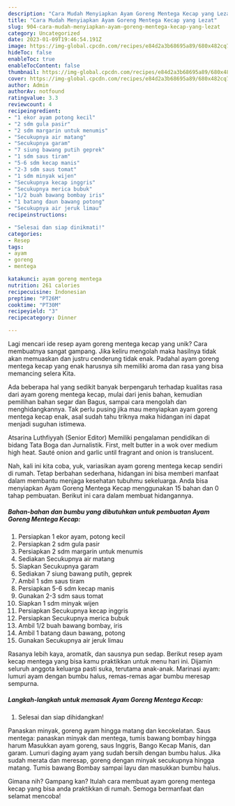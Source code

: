 ```yaml
---
description: "Cara Mudah Menyiapkan Ayam Goreng Mentega Kecap yang Lezat"
title: "Cara Mudah Menyiapkan Ayam Goreng Mentega Kecap yang Lezat"
slug: 904-cara-mudah-menyiapkan-ayam-goreng-mentega-kecap-yang-lezat
category: Uncategorized
date: 2023-01-09T19:46:54.191Z
image: https://img-global.cpcdn.com/recipes/e84d2a3b68695a89/680x482cq70/ayam-goreng-mentega-kecap-foto-resep-utama.jpg
hideToc: false
enableToc: true
enableTocContent: false
thumbnail: https://img-global.cpcdn.com/recipes/e84d2a3b68695a89/680x482cq70/ayam-goreng-mentega-kecap-foto-resep-utama.jpg
cover: https://img-global.cpcdn.com/recipes/e84d2a3b68695a89/680x482cq70/ayam-goreng-mentega-kecap-foto-resep-utama.jpg
author: Admin
authorAv: notfound
ratingvalue: 3.3
reviewcount: 4
recipeingredient:
- "1 ekor ayam potong kecil"
- "2 sdm gula pasir"
- "2 sdm margarin untuk menumis"
- "Secukupnya air matang"
- "Secukupnya garam"
- "7 siung bawang putih geprek"
- "1 sdm saus tiram"
- "5-6 sdm kecap manis"
- "2-3 sdm saus tomat"
- "1 sdm minyak wijen"
- "Secukupnya kecap inggris"
- "Secukupnya merica bubuk"
- "1/2 buah bawang bombay iris"
- "1 batang daun bawang potong"
- "Secukupnya air jeruk limau"
recipeinstructions:

- "Selesai dan siap dinikmati!"
categories:
- Resep
tags:
- ayam
- goreng
- mentega

katakunci: ayam goreng mentega 
nutrition: 261 calories
recipecuisine: Indonesian
preptime: "PT26M"
cooktime: "PT30M"
recipeyield: "3"
recipecategory: Dinner

---
```





Lagi mencari ide resep ayam goreng mentega kecap yang unik? Cara membuatnya sangat gampang. Jika keliru mengolah maka hasilnya tidak akan memuaskan dan justru cenderung tidak enak. Padahal ayam goreng mentega kecap yang enak harusnya sih memiliki aroma dan rasa yang bisa memancing selera Kita.





Ada beberapa hal yang sedikit banyak berpengaruh terhadap kualitas rasa dari ayam goreng mentega kecap, mulai dari jenis bahan, kemudian pemilihan bahan segar dan Bagus, sampai cara mengolah dan menghidangkannya. Tak perlu pusing jika mau menyiapkan ayam goreng mentega kecap enak,      asal sudah tahu triknya maka hidangan ini dapat menjadi suguhan istimewa.














Atsarina Luthfiyyah (Senior Editor) Memiliki pengalaman pendidikan di bidang Tata Boga dan Jurnalistik. First, melt butter in a wok over medium high heat. Sauté onion and garlic until fragrant and onion is translucent.






Nah, kali ini kita coba, yuk, variasikan ayam goreng mentega kecap sendiri di rumah. Tetap berbahan sederhana, hidangan ini bisa memberi manfaat dalam membantu menjaga kesehatan tubuhmu sekeluarga. Anda bisa menyiapkan Ayam Goreng Mentega Kecap menggunakan 15 bahan dan 0 tahap pembuatan. Berikut ini cara dalam membuat hidangannya.

<!--inarticleads1-->

##### Bahan-bahan dan bumbu yang dibutuhkan untuk pembuatan Ayam Goreng Mentega Kecap:

1. Persiapkan 1 ekor ayam, potong kecil
1. Persiapkan 2 sdm gula pasir
1. Persiapkan 2 sdm margarin untuk menumis
1. Sediakan Secukupnya air matang
1. Siapkan Secukupnya garam
1. Sediakan 7 siung bawang putih, geprek
1. Ambil 1 sdm saus tiram
1. Persiapkan 5-6 sdm kecap manis
1. Gunakan 2-3 sdm saus tomat
1. Siapkan 1 sdm minyak wijen
1. Persiapkan Secukupnya kecap inggris
1. Persiapkan Secukupnya merica bubuk
1. Ambil 1/2 buah bawang bombay, iris
1. Ambil 1 batang daun bawang, potong
1. Gunakan Secukupnya air jeruk limau


Rasanya lebih kaya, aromatik, dan sausnya pun sedap. Berikut resep ayam kecap mentega yang bisa kamu praktikkan untuk menu hari ini. Dijamin seluruh anggota keluarga pasti suka, terutama anak-anak. Marinasi ayam: lumuri ayam dengan bumbu halus, remas-remas agar bumbu meresap sempurna. 

<!--inarticleads2-->

##### Langkah-langkah untuk memasak Ayam Goreng Mentega Kecap:


1. Selesai dan siap dihidangkan!

Panaskan minyak, goreng ayam hingga matang dan kecokelatan. Saus mentega: panaskan minyak dan mentega, tumis bawang bombay hingga harum Masukkan ayam goreng, saus Inggris, Bango Kecap Manis, dan garam. Lumuri daging ayam yang sudah bersih dengan bumbu halus. Jika sudah merata dan meresap, goreng dengan minyak secukupnya hingga matang. Tumis bawang Bombay sampai layu dan masukkan bumbu halus. 

Gimana nih? Gampang kan? Itulah cara membuat ayam goreng mentega kecap yang bisa anda praktikkan di rumah. Semoga bermanfaat dan selamat mencoba!
